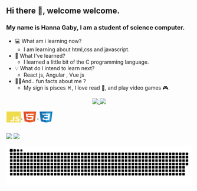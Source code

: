 ## Hi there 👋, welcome welcome.

### My name is Hanna Gaby, I am a student of science computer.
   - 💻 What am i learning now?
      - I am learning about html,css and javascript. 
   - 📗 What I've learned?  
      - I learned a little bit of the C programming language.   
   - 💡 What do I intend to learn next?
     - React js, Angular , Vue js   
   - 👩‍💻And.. fun facts about me ?
     - My sign is pisces ♓, I love read 📖, and play video games 🎮. 
  
    
   <div align="center">
     <a href="https://github.com/hannagabyy">
     <img height="180em" src="https://github-readme-stats.vercel.app/api?username=hannagabyy&show_icons=true&theme=radical&include_all_commits=true&count_private=true"/>
     <img height="180em" src="https://github-readme-stats.vercel.app/api/top-langs/?username=hannagabyy&layout=compact&langs_count=7&theme=radical"/>
   </div>
  
  <div style="display: inline_block"><br>
    <img align="center" alt="Hanna-Js" height="30" width="40" src="https://raw.githubusercontent.com/devicons/devicon/master/icons/javascript/javascript-plain.svg">
    <img align="center" alt="Hanna-HTML" height="30" width="40" src="https://raw.githubusercontent.com/devicons/devicon/master/icons/html5/html5-original.svg">
    <img align="center" alt="Hanna-CSS" height="30" width="40" src="https://raw.githubusercontent.com/devicons/devicon/master/icons/css3/css3-original.svg">
  </div>
  
  ##
  
  <div>
  <a href = "mailto:hannarocha000@gmail.com"><img src="https://img.shields.io/badge/-Gmail-%23333?style=for-the-badge&logo=gmail&logoColor=white" target="_blank"></a>
  <a href="https://www.linkedin.com/in/hannagsantos/" target="_blank"><img src="https://img.shields.io/badge/-LinkedIn-%230077B5?style=for-the-badge&logo=linkedin&logoColor=white" target="_blank"></a> 

   ![Snake animation](https://github.com/hannagabyy/hannagabyy/blob/output/github-contribution-grid-snake.svg)
 </div>  

